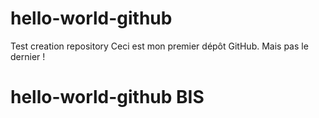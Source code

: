 # hello-world-github
Test creation repository
Ceci est mon premier dépôt GitHub.
Mais pas le dernier !
# hello-world-github BIS
